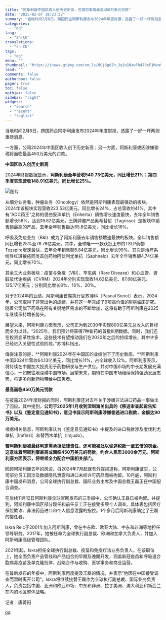 ```yaml
---
title: "阿斯利康中国区收入创历史新高，但或将面临最高450万美元罚款"
date: "2025-02-07 19:23:32"
summary: "当地时间2月6日，跨国药企阿斯利康发布2024年年度财报，透露了一好一坏两则重磅消息。一方面，公司2..."
categories:
  - "qq"
lang:
  - "zh-CN"
translations:
  - "zh-CN"
tags:
  - "qq"
menu: ""
thumbnail: "https://inews.gtimg.com/om_ls/OGjSgdZh_Jq3u1NzwFb479cF1Mvu9YHFGxY3voLGVES0EAA_640360/0"
lead: ""
comments: false
authorbox: false
pager: true
toc: false
mathjax: false
sidebar: "right"
widgets:
  - "search"
  - "recent"
  - "taglist"
---
```


当地时间2月6日，跨国药企阿斯利康发布2024年年度财报，透露了一好一坏两则重磅消息。

一方面，公司2024年中国区收入创下历史新高；另一方面，阿斯利康或因涉嫌偷税将面临最高450万美元的罚款。

**中国区收入创历史新高**

2024年财报数据显示，**阿斯利康全年营收540.73亿美元，同比增长21%；第四季度实现营收148.91亿美元，同比增长25%。**

![图片](https://inews.gtimg.com/om_bt/OVW0iVN8fx4DGddk9vJJSKxLj7gADs0j52sHycYiXXJsAAA/641)

从细分业务看，肿瘤业务（Oncology）依然是阿斯利康表现最强劲的板块。2024年该板块实现营收223.53亿美元，同比增长24%，占总营收的41%。其中有“ADC药王”之称的德曲妥珠单抗（Enhertu）销售增长速度最快，去年全年销售额增长58%，达到19.82亿美元。王牌肿瘤产品奥希替尼（Tagrisso）是板块中销售额最高的产品，去年全年销售额达65.8亿美元，同比增长16%。

呼吸及免疫业务（R&I）成为了阿斯利康去年销售额增速最快的板块，全年销售额同比增长25%至78.76亿美元。其中，全球唯一一款获批上市的TSLP药物Tezspire增速最快，去年全年销售额6.84亿美元，同比增长99%。其次是治疗系统性红斑狼疮同类首创药物阿伏利尤单抗（Saphnelo）去年全年销售额4.74亿美元，同比增长70%。

其余三大业务板块：疫苗与免疫（V&I）、罕见病（Rare Disease）和心血管、肾脏及代谢疾病（CVRM）2024年分别实现营收14.62亿美元、87.68亿美元、125.17亿美元；分别同比增长8%、16%、20%。

对于2024年的业绩，阿斯利康首席执行官苏博科（Pascal Soriot）表示，2024年，公司取得了非常出色的成绩，并在这一年完成了9项高价值的Ⅲ期临床研究。随着公司旗下药品在所有关键地区需求的不断增加，这将有助于阿斯利康在2025年继续保持增长势头。

展望未来，阿斯利康方面表示，公司正为到2030年实现800亿美元总收入的目标而全力以赴。“2025年，我们预计将获得7种新药的首批Ⅲ期数据。同时，我们还在投资变革性技术，这些技术有望推动我们在2030年之后的持续增长，其中许多已经进入关键性试验阶段。”苏博科指出。

值得注意的是，**阿斯利康2024年在中国区的业绩创下了历史新高。**阿斯利康中国2024年营收64.13亿美元，同比增长11%，占全球收入12%。阿斯利康表示，将持续在中国加大投资用于药物研发与生产供应。并对中国市场的中长期发展充满信心，一如既往地深耕中国市场。展望未来，期待在中国市场继续保持强劲发展态势，将更多创新药物带给中国患者。

**最高面临450万美元罚款**

在披露2024年度财报的同时，阿斯利康还对去年关于涉嫌非法进口药品一事做出了回应。其中提到，**公司于2025年1月收到深圳海关出具的《移送审查起诉告知书》以及《鉴定意见通知书》，意见书显示阿斯利康涉嫌偷逃进口税款，金额达90万美元。**

根据相关信息，阿斯利康认为《鉴定意见通知书》中提及的进口税款涉及度伐利尤单抗（Imfinzi）和替西木单抗（Imjudo）。

**若阿斯利康被最终判定需承担法律责任，还可能被处以偷逃税款一至五倍的罚金。这意味着阿斯利康最高或面临450万美元的罚款，约合人民币3000余万元。阿斯利康方面表示，将继续全力配合中国相关部门。**

回顾阿斯利康去年的风波，自2024年7月起就有外媒报道称，阿斯利康证实，公司部分员工因涉及数据隐私泄露和进口未经许可药品而被拘留。10月底，阿斯利康中国发布消息，公司全球执行副总裁、国际业务主席及中国总裁王磊正在中国配合调查。

在后续11月12日阿斯利康全球官网发布的三季报中，公司确认王磊已被拘留。并提到，阿斯利康中国区部分现任和前任员工正在接受多项个人调查。具体表包括医疗保险欺诈、非法药品进口和个人信息泄露的指控。1个多月后阿斯利康确定了王磊的接任者。

Iskra Reic于2001年加入阿斯利康，曾在中东欧、欧亚大陆、中东和非洲等地担任领导职务。2017年，她被任命为全球执行副总裁、欧洲和加拿大负责人，并加入阿斯利康高级管理团队。

2021年起，Iskra担任全球执行副总裁、疫苗和免疫疗法业务负责人。在该职位上，她全面负责产品管线和产品组合的早期及晚期开发，涵盖新冠疫苗和呼吸道合胞病毒疫苗及单克隆抗体、战略合作与收购、医学事务和商业运营。

在最新发布的年报中，阿斯利康再度提及王磊的情况，并表示“他因在中国接受调查而暂时离开公司”。Iskra将继续接替王磊作为全球执行副总裁、国际业务负责人，负责包括中国、亚洲和欧亚市场、中东和非洲、拉丁美洲、澳大利亚和新西兰在内的地区整体战略。

  


记者：唐菁阳

[qq](https://new.qq.com/rain/a/20250207A081K100)
